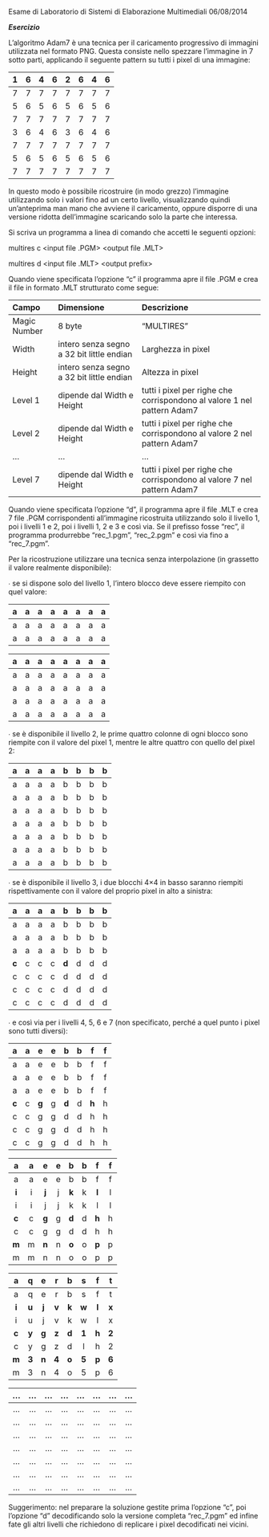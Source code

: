 Esame di Laboratorio di Sistemi di Elaborazione Multimediali 06/08/2014 

***Esercizio*** 

L’algoritmo Adam7 è una tecnica per il caricamento progressivo di immagini utilizzata nel formato PNG.  Questa consiste nello spezzare l’immagine in 7 sotto parti, applicando il seguente pattern su tutti i pixel di  una immagine: 

| 1  | 6  | 4  | 6  | 2  | 6  | 4  | 6 |
| :---: | :---: | :---: | :---: | :---: | :---: | :---: | :---: |
| 7  | 7  | 7  | 7  | 7  | 7  | 7  | 7 |
| 5  | 6  | 5  | 6  | 5  | 6  | 5  | 6 |
| 7  | 7  | 7  | 7  | 7  | 7  | 7  | 7 |
| 3  | 6  | 4  | 6  | 3  | 6  | 4  | 6 |
| 7  | 7  | 7  | 7  | 7  | 7  | 7  | 7 |
| 5  | 6  | 5  | 6  | 5  | 6  | 5  | 6 |
| 7  | 7  | 7  | 7  | 7  | 7  | 7  | 7 |

In questo modo è possibile ricostruire (in modo grezzo) l’immagine utilizzando solo i valori fino ad un  certo livello, visualizzando quindi un’anteprima man mano che avviene il caricamento, oppure disporre di  una versione ridotta dell’immagine scaricando solo la parte che interessa. 

Si scriva un programma a linea di comando che accetti le seguenti opzioni: 

multires c \<input file .PGM\> \<output file .MLT\> 

multires d \<input file .MLT\> \<output prefix\> 

Quando viene specificata l’opzione “c” il programma apre il file .PGM e crea il file in formato .MLT  strutturato come segue: 

| Campo  | Dimensione  | Descrizione |
| :---- | :---- | :---- |
| Magic Number  | 8 byte  | “MULTIRES” |
| Width  | intero senza segno a 32 bit little  endian | Larghezza in pixel |
| Height  | intero senza segno a 32 bit little  endian | Altezza in pixel |
| Level 1  | dipende dal Width e Height  | tutti i pixel per righe che corrispondono al  valore 1 nel pattern Adam7  |
| Level 2  | dipende dal Width e Height  | tutti i pixel per righe che corrispondono al  valore 2 nel pattern Adam7 |
| …  | …  | … |
| Level 7  | dipende dal Width e Height  | tutti i pixel per righe che corrispondono al  valore 7 nel pattern Adam7 |

Quando viene specificata l’opzione “d”, il programma apre il file .MLT e crea 7 file .PGM corrispondenti  all’immagine ricostruita utilizzando solo il livello 1, poi i livelli 1 e 2, poi i livelli 1, 2 e 3 e così via. Se il  prefisso fosse “rec”, il programma produrrebbe “rec\_1.pgm”, “rec\_2.pgm” e così via fino a “rec\_7.pgm”. 

Per la ricostruzione utilizzare una tecnica senza interpolazione (in grassetto il valore realmente  disponibile):  

∙ se si dispone solo del livello 1, l’intero blocco deve essere riempito con quel valore:

| a  | a  | a  | a  | a  | a  | a  | a |
| :---: | :---: | :---: | :---: | :---: | :---: | :---: | :---: |
| a  | a  | a  | a  | a  | a  | a  | a |
| a  | a  | a  | a  | a  | a  | a  | a |

| a  | a  | a  | a  | a  | a  | a  | a |
| :---: | :---: | :---: | :---: | :---: | :---: | :---: | :---: |
| a  | a  | a  | a  | a  | a  | a  | a |
| a  | a  | a  | a  | a  | a  | a  | a |
| a  | a  | a  | a  | a  | a  | a  | a |
| a  | a  | a  | a  | a  | a  | a  | a |

∙ se è disponibile il livello 2, le prime quattro colonne di ogni blocco sono riempite con il valore del  pixel 1, mentre le altre quattro con quello del pixel 2: 

| a  | a  | a  | a  | b  | b  | b  | b |
| :---: | :---: | :---: | :---: | :---: | :---: | :---: | :---: |
| a  | a  | a  | a  | b  | b  | b  | b |
| a  | a  | a  | a  | b  | b  | b  | b |
| a  | a  | a  | a  | b  | b  | b  | b |
| a  | a  | a  | a  | b  | b  | b  | b |
| a  | a  | a  | a  | b  | b  | b  | b |
| a  | a  | a  | a  | b  | b  | b  | b |
| a  | a  | a  | a  | b  | b  | b  | b |

∙ se è disponibile il livello 3, i due blocchi 4×4 in basso saranno riempiti rispettivamente con il  valore del proprio pixel in alto a sinistra: 

| a  | a  | a  | a  | b  | b  | b  | b |
| :---: | :---: | :---: | :---: | :---: | :---: | :---: | :---: |
| a  | a  | a  | a  | b  | b  | b  | b |
| a  | a  | a  | a  | b  | b  | b  | b |
| a  | a  | a  | a  | b  | b  | b  | b |
| **c**  | c  | c  | c  | **d**  | d  | d  | d |
| c  | c  | c  | c  | d  | d  | d  | d |
| c  | c  | c  | c  | d  | d  | d  | d |
| c  | c  | c  | c  | d  | d  | d  | d |

∙ e così via per i livelli 4, 5, 6 e 7 (non specificato, perché a quel punto i pixel sono tutti diversi): 

| a  | a  | e  | e  | b  | b  | f  | f  |
| :---: | :---: | :---: | :---: | :---: | :---: | :---: | :---: |
| a  | a  | e  | e  | b  | b  | f  | f  |
| a  | a  | e  | e  | b  | b  | f  | f  |
| a  | a  | e  | e  | b  | b  | f  | f  |
| **c**  | c  | **g**  | g  | **d**  | d  | **h**  | h  |
| c  | c  | g  | g  | d  | d  | h  | h  |
| c  | c  | g  | g  | d  | d  | h  | h  |
| c  | c  | g  | g  | d  | d  | h  | h  |

| a  | a  | e  | e  | b  | b  | f  | f |
| :---: | :---: | :---: | :---: | :---: | :---: | :---: | :---: |
| a  | a  | e  | e  | b  | b  | f  | f |
| **i**  | i  | **j**  | j  | **k**  | k  | **l**  | l |
| i  | i  | j  | j  | k  | k  | l  | l |
| **c**  | c  | **g**  | g  | **d**  | d  | **h**  | h |
| c  | c  | g  | g  | d  | d  | h  | h |
| **m**  | m  | **n**  | n  | **o**  | o  | **p**  | p |
| m  | m  | n  | n  | o  | o  | p  | p |

| a  | q  | e  | r  | b  | s  | f  | t  |
| :---: | :---: | :---: | :---: | :---: | :---: | :---: | :---: |
| a  | q  | e  | r  | b  | s  | f  | t  |
| **i**  | **u**  | **j**  | **v**  | **k**  | **w**  | **l**  | **x**  |
| i  | u  | j  | v  | k  | w  | l  | x  |
| **c**  | **y**  | **g**  | **z**  | **d**  | **1**  | **h**  | **2**  |
| c  | y  | g  | z  | d  | l  | h  | 2  |
| **m**  | **3**  | **n**  | **4**  | **o**  | **5**  | **p**  | **6**  |
| m  | 3  | n  | 4  | o  | 5  | p  | 6  |

| …  | …  | …  | …  | …  | …  | …  | … |
| :---: | :---: | :---: | :---: | :---: | :---: | :---: | :---: |
| …  | …  | …  | …  | …  | …  | …  | … |
| …  | …  | …  | …  | …  | …  | …  | … |
| …  | …  | …  | …  | …  | …  | …  | … |
| …  | …  | …  | …  | …  | …  | …  | … |
| …  | …  | …  | …  | …  | …  | …  | … |
| …  | …  | …  | …  | …  | …  | …  | … |
| …  | …  | …  | …  | …  | …  | …  | … |

Suggerimento: nel preparare la soluzione gestite prima l’opzione “c”, poi l’opzione “d” decodificando  solo la versione completa “rec\_7.pgm” ed infine fate gli altri livelli che richiedono di replicare i pixel  decodificati nei vicini. 
